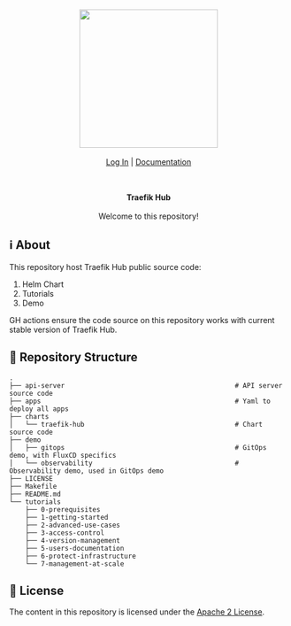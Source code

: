<br/>

<div align="center" style="margin: 30px;">
<a href="https://hub.traefik.io/">
  <img src="https://doc.traefik.io/traefik-hub/assets/images/logos-traefik-hub-horizontal.svg" style="width:250px;" align="center" />
</a>
<br />
<br />

<div align="center">
    <a href="https://hub.traefik.io">Log In</a> |
    <a href="https://doc.traefik.io/traefik-hub/">Documentation</a>
</div>
</div>

<br />

<div align="center"><strong>Traefik Hub</strong>

<br />
<br />
</div>

<div align="center">Welcome to this repository!</div>

## ℹ️ About

This repository host Traefik Hub public source code:

1. Helm Chart
2. Tutorials
3. Demo

GH actions ensure the code source on this repository works with current stable version of Traefik Hub.

## 📒 Repository Structure

```
.
├── api-server                                           # API server source code
├── apps                                                 # Yaml to deploy all apps
├── charts
│   └── traefik-hub                                      # Chart source code
├── demo
│   ├── gitops                                           # GitOps demo, with FluxCD specifics
│   └── observability                                    # Observability demo, used in GitOps demo
├── LICENSE
├── Makefile
├── README.md
└── tutorials
    ├── 0-prerequisites
    ├── 1-getting-started
    ├── 2-advanced-use-cases
    ├── 3-access-control
    ├── 4-version-management
    ├── 5-users-documentation
    ├── 6-protect-infrastructure
    └── 7-management-at-scale
```

## 📃 License

The content in this repository is licensed under the [Apache 2 License](https://www.apache.org/licenses/LICENSE-2.0 "Link to Apache 2 license").
